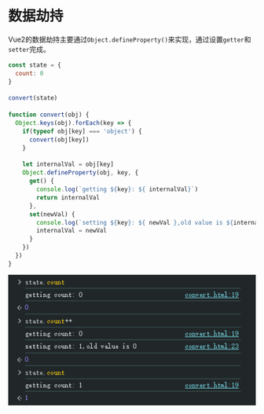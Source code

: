 # 数据劫持

Vue2的数据劫持主要通过`Object.defineProperty()`来实现，通过设置`getter`和`setter`完成。



```js
const state = {
  count: 0
}

convert(state)

function convert(obj) {
  Object.keys(obj).forEach(key => {
    if(typeof obj[key] === 'object') {
      convert(obj[key])
    }

    let internalVal = obj[key]
    Object.defineProperty(obj, key, {
      get() {
        console.log(`getting ${key}: ${ internalVal}`)
        return internalVal
      },
      set(newVal) {
        console.log(`setting ${key}: ${ newVal },old value is ${internalVal}`)
        internalVal = newVal
      }
    })
  })
}
```

<img src="markdown_assets/image-20250613121521980.png" alt="image-20250613121521980" style="zoom: 150%;" />











































